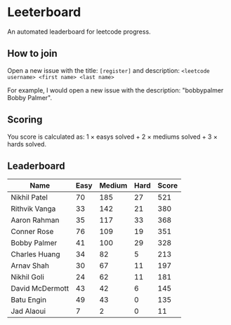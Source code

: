 # Leeterboard

An automated leaderboard for leetcode progress.

## How to join

Open a new issue with the title: `[register]` and description:
`<leetcode username> <first name> <last name>`

For example, I would open a new issue with the description: "bobbypalmer Bobby Palmer".

## Scoring

You score is calculated as:
1 $\times$ easys solved + 2 $\times$ mediums solved + 3 $\times$ hards solved.

## Leaderboard
| Name | Easy | Medium | Hard | Score |
| --- | --- | --- | --- | --- |
| Nikhil Patel | 70 | 185 | 27 | 521 |
| Rithvik Vanga | 33 | 142 | 21 | 380 |
| Aaron Rahman | 35 | 117 | 33 | 368 |
| Conner Rose | 76 | 109 | 19 | 351 |
| Bobby Palmer | 41 | 100 | 29 | 328 |
| Charles Huang | 34 | 82 | 5 | 213 |
| Arnav Shah | 30 | 67 | 11 | 197 |
| Nikhil Goli | 24 | 62 | 11 | 181 |
| David McDermott | 43 | 42 | 6 | 145 |
| Batu Engin | 49 | 43 | 0 | 135 |
| Jad Alaoui | 7 | 2 | 0 | 11 |
